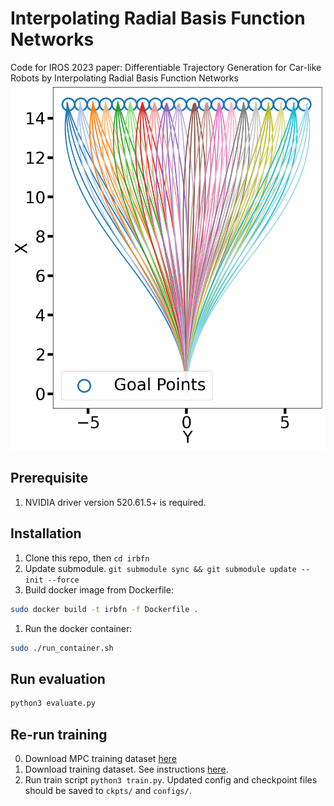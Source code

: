 # Interpolating Radial Basis Function Networks
Code for IROS 2023 paper: Differentiable Trajectory Generation for Car-like Robots by Interpolating Radial Basis Function Networks
![Trajectory](traj_out.png "Generated Trajectories")

## Prerequisite

1. NVIDIA driver version 520.61.5+ is required.

## Installation

1. Clone this repo, then `cd irbfn`
2. Update submodule. `git submodule sync && git submodule update --init --force`
3. Build docker image from Dockerfile:
```bash
sudo docker build -t irbfn -f Dockerfile .
```
1. Run the docker container:
```bash
sudo ./run_container.sh
```

## Run evaluation

```bash
python3 evaluate.py
```

## Re-run training

0. Download MPC training dataset [here](https://drive.google.com/drive/folders/1HDQd98mROi-Q9-fZaqFCEmLYFrXJdccl?usp=drive_link)
1. Download training dataset. See instructions [here](data/download_data.md).
2. Run train script `python3 train.py`. Updated config and checkpoint files should be saved to `ckpts/` and `configs/`.
